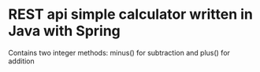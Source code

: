 # REST api simple calculator written in Java with Spring
Contains two integer methods: minus() for subtraction and plus() for addition

